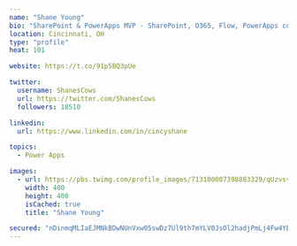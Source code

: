 ```yaml
---
name: "Shane Young"
bio: "SharePoint & PowerApps MVP - SharePoint, O365, Flow, PowerApps consulting? @PowerApps911 | Pure Snark? You found it."
location: Cincinnati, OH
type: "profile"
heat: 101

website: https://t.co/91p5BQ3pUe

twitter:
  username: ShanesCows
  url: https://twitter.com/ShanesCows
  followers: 18510

linkedin:
  url: https://www.linkedin.com/in/cincyshane

topics:
  - Power Apps

images:
  - url: https://pbs.twimg.com/profile_images/713100007398883329/qUzvsvQ3_400x400.jpg
    width: 400
    height: 400
    isCached: true
    title: "Shane Young"

secured: "nDinmqMLIaEJMNkBDwNUnVxw05swDz7Ul9th7mYLV0JsOl2hadjPmLj4Fw4YEJ5gcJJzCbBeyi4YozUR60ChaUGWRDO50DkDQb7YLZ9jYp3xNzsRA465h6tSpEevnY4ZK9TuqPW2y/4znRkthojYnmGHwokEetOn2/LS9dm0jbUJU7RzQF5XQxpGMfmWToD96ignVN/9abFruB+duNoQwozLj2JxRdANwVF6rY3zVwKDy5Bh3ZfspcksvA5muIFw4P/PKSTpJjHtvEjlt1gYty8LPTIa//w0vodz9E8HonvF06bX6iA5Tgq3eSILOFCs+QCxxTxTD28GZOwHCwciag8cu02S/fqtZnFUjlnRKRpe2/KcN4V4qbFo3akgM9YynuaXgcZbEkieMMRHNv1KowU35XuRlXNyZl+oE7bwdQM=;o0OX7O1C8Hy4cyDO43cMpQ=="
---
```



